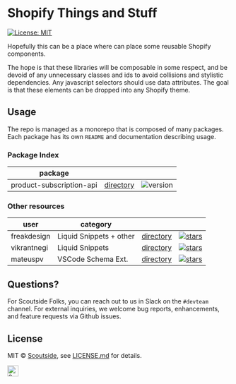 # Shopify Things and Stuff

[![License: MIT](https://img.shields.io/badge/License-MIT-green.svg)](LICENSE.md)

Hopefully this can be a place where can place some reusable Shopify components.

The hope is that these libraries will be composable in some respect, and be devoid of any unnecessary classes and ids to avoid collisions and stylistic dependencies. Any javascript selectors should use data attributes. The goal is that these elements can be dropped into any Shopify theme.

## Usage

The repo is managed as a monorepo that is composed of many packages. 
Each package has its own `README` and documentation describing usage.

### Package Index

| package |     |     |
| ------- | --- | --- |
| product-subscription-api | [directory](packages/product-subscription-api) | ![version](https://img.shields.io/badge/version-1.0.0-blue.svg?cacheSeconds=2592000) |

### Other resources

| user | category |     |     |
| ---- | -------- | --- | --- |
| freakdesign | Liquid Snippets + other | [directory](https://github.com/freakdesign/Shopify-code-snippets) | [![stars](http://githubbadges.com/star.svg?user=freakdesign&repo=Shopify-code-snippets)](https://github.com/freakdesign/Shopify-code-snippets/github) |
| vikrantnegi | Liquid Snippets | [directory](https://github.com/vikrantnegi/shopify-code-snippets) | [![stars](http://githubbadges.com/star.svg?user=vikrantnegi&repo=shopify-code-snippets)](https://github.com/vikrantnegi/shopify-code-snippets/github) |
| mateuspv | VSCode Schema Ext. | [directory](https://github.com/mateuspv/shopify-schema-settings-snippets) | [![stars](http://githubbadges.com/star.svg?user=mateuspv&repo=shopify-schema-settings-snippets)](https://github.com/mateuspv/shopify-schema-settings-snippets/github) |

## Questions?

For Scoutside Folks, you can reach out to us in Slack on the `#devteam` channel. For external inquiries, we welcome bug reports, enhancements, and feature requests via Github issues.

## License

MIT &copy; [Scoutside](https://scoutside.com/), see [LICENSE.md](LICENSE.md) for details.

<a href="http://www.scoutside.com/"><img src="https://cdn.shopify.com/s/files/1/1641/7521/files/Light_Blue_pico.png?v=1539108791" alt="Scoutside" width="25" /></a>